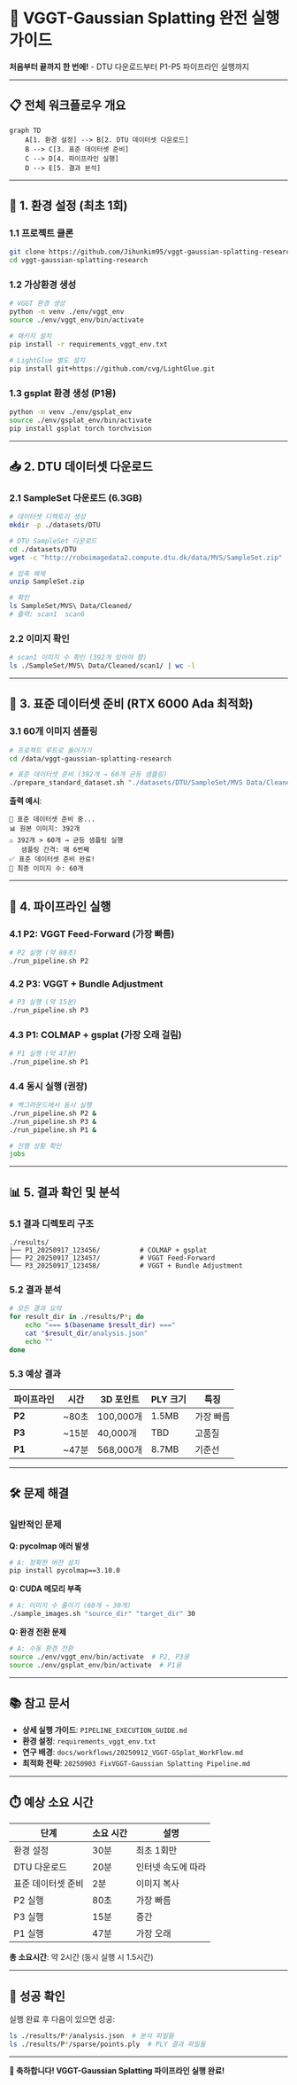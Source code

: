 # 🚀 **VGGT-Gaussian Splatting 완전 실행 가이드**

**처음부터 끝까지 한 번에!** - DTU 다운로드부터 P1-P5 파이프라인 실행까지

---

## 📋 **전체 워크플로우 개요**

```mermaid
graph TD
    A[1. 환경 설정] --> B[2. DTU 데이터셋 다운로드]
    B --> C[3. 표준 데이터셋 준비]
    C --> D[4. 파이프라인 실행]
    D --> E[5. 결과 분석]
```

---

## 🔧 **1. 환경 설정** (최초 1회)

### **1.1 프로젝트 클론**
```bash
git clone https://github.com/Jihunkim95/vggt-gaussian-splatting-research.git
cd vggt-gaussian-splatting-research
```

### **1.2 가상환경 생성**
```bash
# VGGT 환경 생성
python -m venv ./env/vggt_env
source ./env/vggt_env/bin/activate

# 패키지 설치
pip install -r requirements_vggt_env.txt

# LightGlue 별도 설치
pip install git+https://github.com/cvg/LightGlue.git
```

### **1.3 gsplat 환경 생성** (P1용)
```bash
python -m venv ./env/gsplat_env
source ./env/gsplat_env/bin/activate
pip install gsplat torch torchvision
```

---

## 📥 **2. DTU 데이터셋 다운로드**

### **2.1 SampleSet 다운로드** (6.3GB)
```bash
# 데이터셋 디렉토리 생성
mkdir -p ./datasets/DTU

# DTU SampleSet 다운로드
cd ./datasets/DTU
wget -c "http://roboimagedata2.compute.dtu.dk/data/MVS/SampleSet.zip"

# 압축 해제
unzip SampleSet.zip

# 확인
ls SampleSet/MVS\ Data/Cleaned/
# 출력: scan1  scan6
```

### **2.2 이미지 확인**
```bash
# scan1 이미지 수 확인 (392개 있어야 함)
ls ./SampleSet/MVS\ Data/Cleaned/scan1/ | wc -l
```

---

## 🎯 **3. 표준 데이터셋 준비** (RTX 6000 Ada 최적화)

### **3.1 60개 이미지 샘플링**
```bash
# 프로젝트 루트로 돌아가기
cd /data/vggt-gaussian-splatting-research

# 표준 데이터셋 준비 (392개 → 60개 균등 샘플링)
./prepare_standard_dataset.sh "./datasets/DTU/SampleSet/MVS Data/Cleaned/scan1/images"
```

**출력 예시**:
```
🔧 표준 데이터셋 준비 중...
📊 원본 이미지: 392개
⚠️ 392개 > 60개 → 균등 샘플링 실행
   샘플링 간격: 매 6번째
✅ 표준 데이터셋 준비 완료!
📸 최종 이미지 수: 60개
```

---

## 🚀 **4. 파이프라인 실행**

### **4.1 P2: VGGT Feed-Forward (가장 빠름)**
```bash
# P2 실행 (약 80초)
./run_pipeline.sh P2
```

### **4.2 P3: VGGT + Bundle Adjustment**
```bash
# P3 실행 (약 15분)
./run_pipeline.sh P3
```

### **4.3 P1: COLMAP + gsplat (가장 오래 걸림)**
```bash
# P1 실행 (약 47분)
./run_pipeline.sh P1
```

### **4.4 동시 실행** (권장)
```bash
# 백그라운드에서 동시 실행
./run_pipeline.sh P2 &
./run_pipeline.sh P3 &
./run_pipeline.sh P1 &

# 진행 상황 확인
jobs
```

---

## 📊 **5. 결과 확인 및 분석**

### **5.1 결과 디렉토리 구조**
```
./results/
├── P1_20250917_123456/          # COLMAP + gsplat
├── P2_20250917_123457/          # VGGT Feed-Forward
└── P3_20250917_123458/          # VGGT + Bundle Adjustment
```

### **5.2 결과 분석**
```bash
# 모든 결과 요약
for result_dir in ./results/P*; do
    echo "=== $(basename $result_dir) ==="
    cat "$result_dir/analysis.json"
    echo ""
done
```

### **5.3 예상 결과**
| 파이프라인 | 시간 | 3D 포인트 | PLY 크기 | 특징 |
|-----------|------|-----------|----------|------|
| **P2** | ~80초 | 100,000개 | 1.5MB | 가장 빠름 |
| **P3** | ~15분 | 40,000개 | TBD | 고품질 |
| **P1** | ~47분 | 568,000개 | 8.7MB | 기준선 |

---

## 🛠️ **문제 해결**

### **일반적인 문제**

**Q: pycolmap 에러 발생**
```bash
# A: 정확한 버전 설치
pip install pycolmap==3.10.0
```

**Q: CUDA 메모리 부족**
```bash
# A: 이미지 수 줄이기 (60개 → 30개)
./sample_images.sh "source_dir" "target_dir" 30
```

**Q: 환경 전환 문제**
```bash
# A: 수동 환경 전환
source ./env/vggt_env/bin/activate  # P2, P3용
source ./env/gsplat_env/bin/activate  # P1용
```

---

## 📚 **참고 문서**

- **상세 실행 가이드**: `PIPELINE_EXECUTION_GUIDE.md`
- **환경 설정**: `requirements_vggt_env.txt`
- **연구 배경**: `docs/workflows/20250912_VGGT-GSplat_WorkFlow.md`
- **최적화 전략**: `20250903 FixVGGT-Gaussian Splatting Pipeline.md`

---

## ⏱️ **예상 소요 시간**

| 단계 | 소요 시간 | 설명 |
|------|-----------|------|
| 환경 설정 | 30분 | 최초 1회만 |
| DTU 다운로드 | 20분 | 인터넷 속도에 따라 |
| 표준 데이터셋 준비 | 2분 | 이미지 복사 |
| P2 실행 | 80초 | 가장 빠름 |
| P3 실행 | 15분 | 중간 |
| P1 실행 | 47분 | 가장 오래 |

**총 소요시간**: 약 2시간 (동시 실행 시 1.5시간)

---

## 🎯 **성공 확인**

실행 완료 후 다음이 있으면 성공:
```bash
ls ./results/P*/analysis.json  # 분석 파일들
ls ./results/P*/sparse/points.ply  # PLY 결과 파일들
```

---

**🎉 축하합니다! VGGT-Gaussian Splatting 파이프라인 실행 완료!**